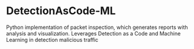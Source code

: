 # DetectionAsCode-ML
Python implementation of packet inspection, which generates reports with analysis and visualization. Leverages Detection as a Code and Machine Learning in detection malicious traffic
